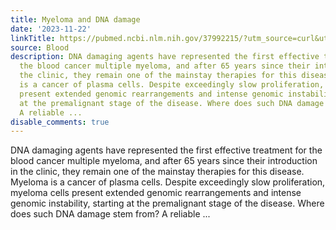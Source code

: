 ```yaml
---
title: Myeloma and DNA damage
date: '2023-11-22'
linkTitle: https://pubmed.ncbi.nlm.nih.gov/37992215/?utm_source=curl&utm_medium=rss&utm_campaign=journals&utm_content=7603509&fc=None&ff=20231123170941&v=2.17.9.post6+86293ac
source: Blood
description: DNA damaging agents have represented the first effective treatment for
  the blood cancer multiple myeloma, and after 65 years since their introduction in
  the clinic, they remain one of the mainstay therapies for this disease. Myeloma
  is a cancer of plasma cells. Despite exceedingly slow proliferation, myeloma cells
  present extended genomic rearrangements and intense genomic instability, starting
  at the premalignant stage of the disease. Where does such DNA damage stem from?
  A reliable ...
disable_comments: true
---
```

DNA damaging agents have represented the first effective treatment for the blood cancer multiple myeloma, and after 65 years since their introduction in the clinic, they remain one of the mainstay therapies for this disease. Myeloma is a cancer of plasma cells. Despite exceedingly slow proliferation, myeloma cells present extended genomic rearrangements and intense genomic instability, starting at the premalignant stage of the disease. Where does such DNA damage stem from? A reliable ...